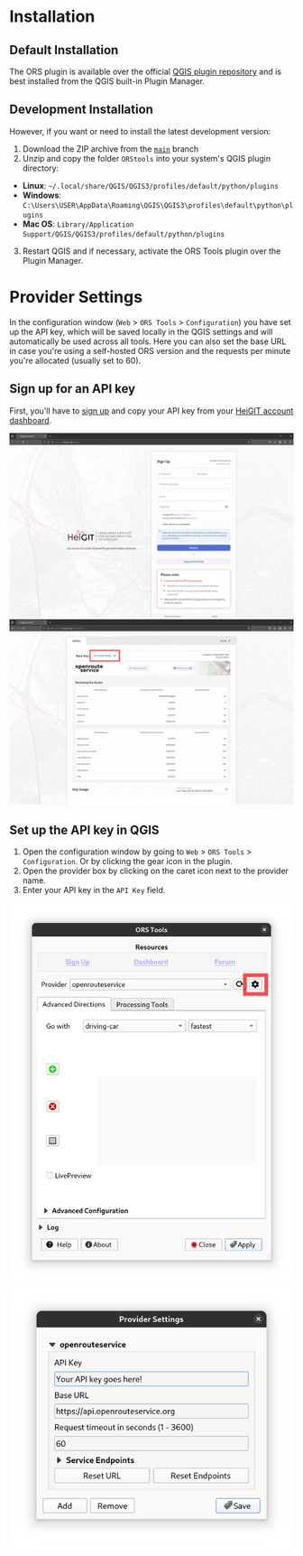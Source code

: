 # Installation

## Default Installation
The ORS plugin is available over the official [QGIS plugin repository](https://plugins.qgis.org/plugins/ORStools/) and is best installed from the QGIS built-in Plugin Manager.

## Development Installation
However, if you want or need to install the latest development version:
1. Download the ZIP archive from the [`main`](https://github.com/GIScience/orstools-qgis-plugin/tree/main) branch
2. Unzip and copy the folder `ORStools` into your system's QGIS plugin directory:
  - **Linux**: `~/.local/share/QGIS/QGIS3/profiles/default/python/plugins`
  - **Windows**: `C:\Users\USER\AppData\Roaming\QGIS\QGIS3\profiles\default\python\plugins`
  - **Mac OS**: `Library/Application Support/QGIS/QGIS3/profiles/default/python/plugins`
3. Restart QGIS and if necessary, activate the ORS Tools plugin over the Plugin Manager.

# Provider Settings

In the configuration window (`Web` > `ORS Tools` > `Configuration`) you have set up the API key, which will be saved
locally in the QGIS settings and will automatically be used across all tools. Here you can also set the base URL in
case you're using a self-hosted ORS version and the requests per minute you're allocated (usually set to 60).

## Sign up for an API key
First, you'll have to [sign up](https://account.heigit.org/signup) and copy your API key from
your [HeiGIT account dashboard](https://account.heigit.org).

![Signup webpage](img/signup_tab.png)
![openrouteservice dashboard](img/dashboard.png)


## Set up the API key in QGIS
1. Open the configuration window by going to `Web` > `ORS Tools` > `Configuration`. Or by clicking the gear icon in the plugin.
2. Open the provider box by clicking on the caret icon next to the provider name.
3. Enter your API key in the `API Key` field.

![config_icon_gui.png](img/config_icon_gui.png)
![config_gui.png](img/config_gui.png)